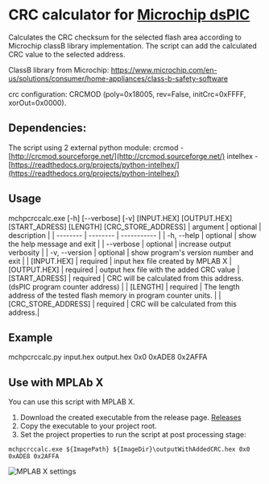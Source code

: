 # CRC calculator for [Microchip dsPIC](https://www.microchip.com/en-us/products/microcontrollers-and-microprocessors/16-bit-mcus/dspic33c-dscs-100-mips)

Calculates the CRC checksum for the selected flash area according to Microchip classB library implementation. The script can add the calculated CRC value to the selected address.

ClassB library from Microchip:
https://www.microchip.com/en-us/solutions/consumer/home-appliances/class-b-safety-software

crc configuration: CRCMOD (poly=0x18005, rev=False, initCrc=0xFFFF, xorOut=0x0000).

## Dependencies:

The script using 2 external python module:
crcmod - [http://crcmod.sourceforge.net/](http://crcmod.sourceforge.net/)
intelhex - [https://readthedocs.org/projects/python-intelhex/](https://readthedocs.org/projects/python-intelhex/)


## Usage

 mchpcrccalc.exe [-h] [--verbose] [-v] [INPUT.HEX] [OUTPUT.HEX] [START_ADRESS] [LENGTH] [CRC_STORE_ADDRESS]
| argument | optional | description |
| -------- | -------- | ----------- | 
|  -h, --help | optional | show the help message and exit |
|  --verbose  | optional | increase output verbosity |
|  -v, --version | optional | show program's version number and exit |
|  [INPUT.HEX]  | required | input hex file created by MPLAB X 
|  [OUTPUT.HEX] | required | output hex file with the added CRC value
| [START_ADRESS] | required | CRC will be calculated from this address. (dsPIC program counter address) |
|  [LENGTH] | required | The length address of the tested flash memory in program counter units. |
|  [CRC_STORE_ADDRESS] | required |  CRC will be calculated from this address.|

## Example
mchpcrccalc.py input.hex output.hex 0x0 0xADE8 0x2AFFA

## Use with MPLAb X

You can use this script with MPLAB X. 
1. Download the created executable from the release page. [Releases](releses)
2. Copy the executable to your project root.
3. Set the project properties to run the script at post processing stage: 

```mchpcrccalc.exe ${ImagePath} ${ImageDir}\outputWithAddedCRC.hex 0x0 0xADE8 0x2AFFA```

![MPLAB X settings](doc/projectsettings.png)